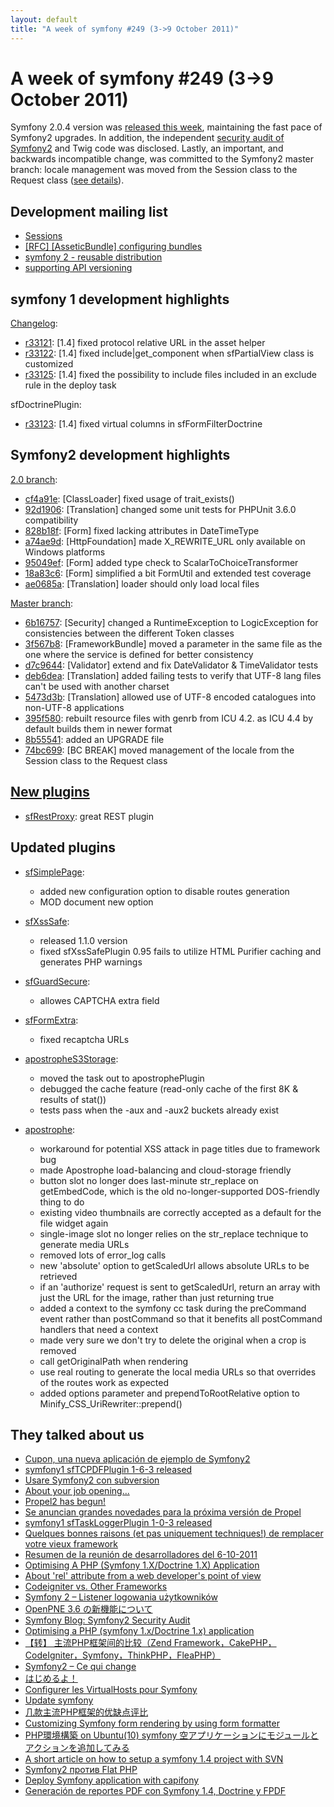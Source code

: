 ```yaml
---
layout: default
title: "A week of symfony #249 (3->9 October 2011)"
---
```


A week of symfony #249 (3->9 October 2011)
==========================================

Symfony 2.0.4 version was [released this week](http://symfony.com/blog/symfony-2-0-4-released), maintaining the fast pace of Symfony2 upgrades. In addition, the independent [security audit of Symfony2](http://symfony.com/blog/symfony2-security-audit) and Twig code was disclosed. Lastly, an important, and backwards incompatible change, was committed to the Symfony2 master branch: locale management was moved from the Session class to the Request class ([see details](https://github.com/symfony/symfony/commit/74bc699b270122b70b1de6ece47c726f5df8bd41)).

Development mailing list
------------------------

  * [Sessions](https://groups.google.com/forum/#!topic/symfony-devs/0j1IdfekOHQ)
  * [\[RFC\] \[AsseticBundle\] configuring bundles](https://groups.google.com/forum/#!topic/symfony-devs/nWddMcXLbh8)
  * [symfony 2 - reusable distribution](https://groups.google.com/forum/#!topic/symfony-devs/1HyK24Zs0I8)
  * [supporting API versioning](https://groups.google.com/forum/#!topic/symfony-devs/O2EClN1-Q-I)

symfony 1 development highlights
--------------------------------

[Changelog](http://trac.symfony-project.com/trac/timeline?from=09%2F10%2F2011&daysback=6&milestone=on&ticket=on&changeset=on&update=Update):

  * [r33121](http://trac.symfony-project.org/changeset/33121 "33121 revision on trac"): \[1.4\] fixed protocol relative URL in the asset helper
  * [r33122](http://trac.symfony-project.org/changeset/33122 "33122 revision on trac"): \[1.4\] fixed include|get_component when sfPartialView class is customized
  * [r33125](http://trac.symfony-project.org/changeset/33125 "33125 revision on trac"): \[1.4\] fixed the possibility to include files included in an exclude rule in the deploy task

sfDoctrinePlugin:

  * [r33123](http://trac.symfony-project.org/changeset/33123 "33123 revision on trac"): \[1.4\] fixed virtual columns in sfFormFilterDoctrine

Symfony2 development highlights
-------------------------------

[2.0 branch](http://github.com/symfony/symfony/commits/2.0):

  * [cf4a91e](http://github.com/symfony/symfony/commit/cf4a91e923c1192308311c390f42485d27721d10 "cf4a91e923c1192308311c390f42485d27721d10 commit on github"): \[ClassLoader\] fixed usage of trait_exists()
  * [92d1906](http://github.com/symfony/symfony/commit/92d19063a843c53537e49a3c74a052287b4792b2 "92d19063a843c53537e49a3c74a052287b4792b2 commit on github"): \[Translation\] changed some unit tests for PHPUnit 3.6.0 compatibility
  * [828b18f](http://github.com/symfony/symfony/commit/828b18f4673f09832be1692bd99bfe6de9112689 "828b18f4673f09832be1692bd99bfe6de9112689 commit on github"): \[Form\] fixed lacking attributes in DateTimeType
  * [a74ae9d](http://github.com/symfony/symfony/commit/a74ae9d325e23747e274448c69d688bcc2705d42 "a74ae9d325e23747e274448c69d688bcc2705d42 commit on github"): \[HttpFoundation\] made X_REWRITE_URL only available on Windows platforms
  * [95049ef](http://github.com/symfony/symfony/commit/95049ef902fa4818bb4c221dc2ed2d582e792cc9 "95049ef902fa4818bb4c221dc2ed2d582e792cc9 commit on github"): \[Form\] added type check to ScalarToChoiceTransformer
  * [18a83c6](http://github.com/symfony/symfony/commit/18a83c67f41c2052cb1037f629838371d2aea202 "18a83c67f41c2052cb1037f629838371d2aea202 commit on github"): \[Form\] simplified a bit FormUtil and extended test coverage
  * [ae0685a](http://github.com/symfony/symfony/commit/ae0685a3142a2c58866f6dcde4145258e673d0c1 "ae0685a3142a2c58866f6dcde4145258e673d0c1 commit on github"): \[Translation\] loader should only load local files

[Master branch](http://github.com/symfony/symfony/commits/master):

  * [6b16757](http://github.com/symfony/symfony/commit/6b16757199000a53d733d5568828e3f6e5b038ab "6b16757199000a53d733d5568828e3f6e5b038ab commit on github"): \[Security\] changed a RuntimeException to LogicException for consistencies between the different Token classes
  * [3f567b8](http://github.com/symfony/symfony/commit/3f567b82089e2bdeb6fb731231d398e416cc38a5 "3f567b82089e2bdeb6fb731231d398e416cc38a5 commit on github"): \[FrameworkBundle\] moved a parameter in the same file as the one where the service is defined for better consistency
  * [d7c9644](http://github.com/symfony/symfony/commit/d7c9644d291ff17b430912b67cc295dbf15200f2 "d7c9644d291ff17b430912b67cc295dbf15200f2 commit on github"): \[Validator\] extend and fix DateValidator & TimeValidator tests
  * [deb6dea](http://github.com/symfony/symfony/commit/deb6dea76dec7d38671afa5ff3f2c278ea28dd65 "deb6dea76dec7d38671afa5ff3f2c278ea28dd65 commit on github"): \[Translation\] added failing tests to verify that UTF-8 lang files can't be used with another charset
  * [5473d3b](http://github.com/symfony/symfony/commit/5473d3b6c94ac38d0658f9745c582f840d49464e "5473d3b6c94ac38d0658f9745c582f840d49464e commit on github"): \[Translation\] allowed use of UTF-8 encoded catalogues into non-UTF-8 applications
  * [395f580](http://github.com/symfony/symfony/commit/395f580fd7e9fd49ba850198da0c333bc6d28d3b "395f580fd7e9fd49ba850198da0c333bc6d28d3b commit on github"): rebuilt resource files with genrb from ICU 4.2. as ICU 4.4 by default builds them in newer format
  * [8b55541](http://github.com/symfony/symfony/commit/8b55541aeefc78366daa0296fc67151edd1977c9 "8b55541aeefc78366daa0296fc67151edd1977c9 commit on github"): added an UPGRADE file
  * [74bc699](http://github.com/symfony/symfony/commit/74bc699b270122b70b1de6ece47c726f5df8bd41 "74bc699b270122b70b1de6ece47c726f5df8bd41 commit on github"): [BC BREAK] moved management of the locale from the Session class to the Request class


[New plugins](http://www.symfony-project.org/plugins/newest/)
-----------

  * [sfRestProxy](http://www.symfony-project.org/plugins/sfRestProxyPlugin): great REST plugin

Updated plugins
---------------

  * [sfSimplePage](http://www.symfony-project.org/plugins/sfSimplePagePlugin):
    * added new configuration option to disable routes generation
    * MOD document new option

  * [sfXssSafe](http://www.symfony-project.org/plugins/sfXssSafePlugin):
    * released 1.1.0 version
    * fixed sfXssSafePlugin 0.95 fails to utilize HTML Purifier caching and generates PHP warnings

  * [sfGuardSecure](http://www.symfony-project.org/plugins/sfGuardSecurePlugin):
    * allowes CAPTCHA extra field

  * [sfFormExtra](http://www.symfony-project.org/plugins/sfFormExtraPlugin):
    * fixed recaptcha URLs

  * [apostropheS3Storage](http://www.symfony-project.org/plugins/apostropheS3StoragePlugin):
    * moved the task out to apostrophePlugin
    * debugged the cache feature (read-only cache of the first 8K & results of stat())
    * tests pass when the -aux and -aux2 buckets already exist

  * [apostrophe](http://www.symfony-project.org/plugins/apostrophePlugin):
    * workaround for potential XSS attack in page titles due to framework bug
    * made Apostrophe load-balancing and cloud-storage friendly
    * button slot no longer does last-minute str_replace on getEmbedCode, which is the old no-longer-supported DOS-friendly thing to do
    * existing video thumbnails are correctly accepted as a default for the file widget again
    * single-image slot no longer relies on the str_replace technique to generate media URLs
    * removed lots of error_log calls
    * new 'absolute' option to getScaledUrl allows absolute URLs to be retrieved
    * if an 'authorize' request is sent to getScaledUrl, return an array with just the URL for the image, rather than just returning true
    * added a context to the symfony cc task during the preCommand event rather than postCommand so that it benefits all postCommand handlers that need a context
    * made very sure we don't try to delete the original when a crop is removed
    * call getOriginalPath when rendering
    * use real routing to generate the local media URLs so that overrides of the routes work as expected
    * added options parameter and prependToRootRelative option to Minify_CSS_UriRewriter::prepend()




They talked about us
--------------------

  * [Cupon, una nueva aplicación de ejemplo de Symfony2](http://www.symfony.es/2011/10/03/cupon-una-nueva-aplicacion-de-ejemplo-de-symfony2/)
  * [symfony1 sfTCPDFPlugin 1-6-3 released](http://www.strangebuzz.com/post/2011/10/05/symfony1-sfTCPDFPlugin-1-6-3-released)
  * [Usare Symfony2 con subversion](http://www.symfony.it/articoli/520/usare-symfony2-con-subversion/)
  * [About your job opening...](http://www.leftontheweb.com/message/About_your_job_opening)
  * [Propel2 has begun!](http://propel.posterous.com/propel2-has-begun)
  * [Se anuncian grandes novedades para la próxima versión de Propel](http://www.symfony.es/2011/10/06/se-anuncian-grandes-novedades-para-la-proxima-version-de-propel/)
  * [symfony1 sfTaskLoggerPlugin 1-0-3 released](http://www.strangebuzz.com/post/2011/09/29/symfony1-sfTaskLoggerPlugin-1-0-3-released)
  * [Quelques bonnes raisons (et pas uniquement techniques!) de remplacer votre vieux framework](http://www.clever-age.com/veille/blog/quelques-bonnes-raisons-et-pas-uniquement-techniques-de-remplacer-votre-vieux-framework.html)
  * [Resumen de la reunión de desarrolladores del 6-10-2011](http://www.symfony.es/2011/10/07/resumen-de-la-reunion-de-desarrolladores-del-6-10-2011/)
  * [Optimising A PHP (Symfony 1.X/Doctrine 1.X) Application](http://eatmymonkeydust.com/2011/10/optimising_a_php_symfony_doctrine_application/)
  * [About 'rel' attribute from a web developer's point of view](http://avalanche123.com/post/11210600073/about-rel-attribute-from-a-web-developers-point-of)
  * [Codeigniter vs. Other Frameworks](http://borayalcin.me/2011/10/09/codeigniter-vs-other-frameworks/)
  * [Symfony 2 – Listener logowania użytkowników](http://dariussadowski.com/2011/10/symfony-2-listener-logowania-uzytkownikow.html)
  * [OpenPNE 3.6 の新機能について](http://www.openpne.jp/archives/6511/)
  * [Symfony Blog: Symfony2 Security Audit](http://www.php-boutique.de/symfony-blog-symfony2-security-audit)
  * [Optimising a PHP (symfony 1.x/Doctrine 1.x) application](http://elephpants.blog.redpill-linpro.com/2011/10/07/optimising_a_php_symfony_doctrine_application-2/)
  * [【转】 主流PHP框架间的比较（Zend Framework，CakePHP，CodeIgniter，Symfony，ThinkPHP，FleaPHP）](http://hi.baidu.com/avauntage/blog/item/2600d9fd4dc9b459d7887dd1.html)
  * [Symfony2 – Ce qui change](http://clycks.fr/2011/10/296-symfony2-ce-qui-change)
  * [はじめるよ！](http://symfony.outputstudy.info/2011/10/start/)
  * [Configurer les VirtualHosts pour Symfony](http://mikinfo.free.fr/index.php/configurer-les-virtualhosts-pour-symfony/)
  * [Update symfony](http://www.meteenee.com/update-symfony)
  * [几款主流PHP框架的优缺点评比](http://blog.chedushi.com/archives/223)
  * [Customizing Symfony form rendering by using form formatter](http://tomislavsantek.iz.hr/2011/10/customizing-symfony-form-rendering-by-using-form-formatter/)
  * [PHP環境構築 on Ubuntu(10) symfony 空アプリケーションにモジュールとアクションを追加してみる](http://d.hatena.ne.jp/ux00ff/20111004/1317683245)
  * [A short article on how to setup a symfony 1.4 project with SVN](http://www.totophe.com/2011/10/03/a-short-article-on-how-to-setup-a-symfony-1-4-project-with-svn/)
  * [Symfony2 против Flat PHP](http://monsterbirth.ru/symfony-2-book-na-russkom/symfony2-protiv-flat-php/)
  * [Deploy Symfony application with capifony](http://www.screenfony.com/blog/deploy-symfony-application-with-capifony)
  * [Generación de reportes PDF con Symfony 1.4, Doctrine y FPDF](http://blog.datasolutions.pe/index.php/20111002/generacion-de-reportes-pdf-con-symfony-1-4-doctrine-fpdf/)
